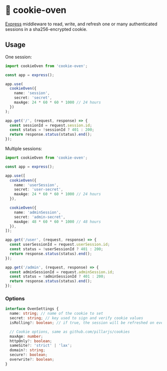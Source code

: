 # :cookie: cookie-oven

[Express](https://expressjs.com/) middleware to read, write, and refresh one or many authenticated sessions in a sha256-encrypted cookie.

## Usage

One session:
```typescript
import cookieOven from 'cookie-oven';

const app = express();

app.use(
  cookieOven({
    name: 'session',
    secret: 'secret',
    maxAge: 24 * 60 * 60 * 1000 // 24 hours
  })
);

app.get('/', (request, response) => {
  const sessionId = request.session.id;
  const status = !sessionId ? 401 : 200;
  return response.status(status).end();
});
```

Multiple sessions:
```typescript
import cookieOven from 'cookie-oven';

const app = express();

app.use([
  cookieOven({
    name: 'userSession',
    secret: 'user-secret',
    maxAge: 24 * 60 * 60 * 1000 // 24 hours
  }),

  cookieOven({
    name: 'adminSession',
    secret: 'admin-secret',
    maxAge: 48 * 60 * 60 * 1000 // 48 hours
  }),
]);

app.get('/user', (request, response) => {
  const userSessionId = request.userSession.id;
  const status = !userSessionId ? 401 : 200;
  return response.status(status).end();
});

app.get('/admin', (request, response) => {
  const adminSessionId = request.adminSession.id;
  const status = !adminSessionId ? 401 : 200;
  return response.status(status).end();
});
```

### Options
```typescript
interface OvenSettings {
  name: string; // name of the cookie to set
  secret: string; // key used to sign and verify cookie values
  isRolling?: boolean; // if true, the session will be refreshed on every request (default `false`)

  // Cookie options, same as github.com/pillarjs/cookies
  maxAge: number;
  httpOnly?: boolean;
  sameSite?: 'strict' | 'lax';
  domain?: string;
  secure?: boolean;
  overwrite?: boolean;
}
```